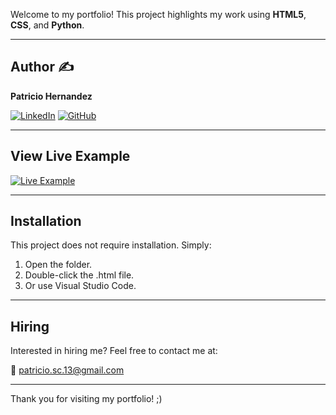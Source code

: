 Welcome to my portfolio! This project highlights my work using **HTML5**, **CSS**, and **Python**.

---

## Author ✍️
**Patricio Hernandez**

[![LinkedIn](https://img.shields.io/badge/LinkedIn-Patricio%20Hernandez-blue)](https://www.linkedin.com/in/patricio-sleeping-forest/)
[![GitHub](https://img.shields.io/badge/GitHub-Portfolio%20Moscuf-green)](https://github.com/Moscuf/My-Portfolio-)

---

## View Live Example
[![Live Example](https://img.shields.io/badge/GitHub%20Pages-View%20Live%20Example-brightgreen)](https://moscuf.github.io/My-Portfolio-/)

---

## Installation
This project does not require installation. Simply:

1. Open the folder.
2. Double-click the .html file.
3. Or use Visual Studio Code.

---

## Hiring
Interested in hiring me? Feel free to contact me at:

📧 [patricio.sc.13@gmail.com](mailto:patricio.sc.13@gmail.com)

---

Thank you for visiting my portfolio! ;)


